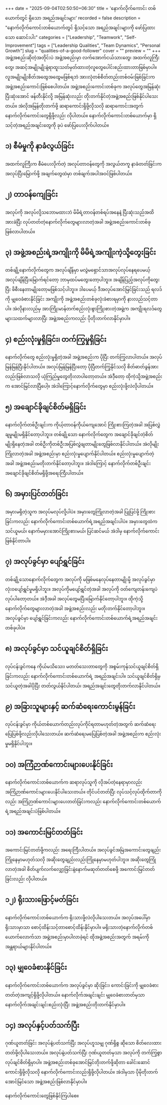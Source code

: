 +++
date = "2025-09-04T02:50:50+06:30"
title = 'နောက်လိုက်ကောင်း တစ်ယောက်တွင် ရှိသော အရည်အချင်းများ'
recorded = false
description = "နောက်လိုက်ကောင်းတစ်ယောက်တွင် ရှိသင့်သော အရည်အချင်းများကို ဖော်ပြထားသော ဆောင်းပါး"
categories = ["Leadership", "Teamwork", "Self-Improvement"]
tags = ["Leadership Qualities", "Team Dynamics", "Personal Growth"]
slug = "qualities-of-a-good-follower"
cover = ""
preview = ""
+++
အဖွဲ့အစည်းဆိုတဲ့အတိုင်းပဲ အဖွဲ့အစည်းမှာ လက်အောက်ငယ်သားတွေ၊ အထက်လူကြီးတွေ၊ အဆင့်အမျိုးမျိုးနဲ့ရာထူးသတ်မှတ်ထားတဲ့လူတွေပေါင်းစည်းထားတာဖြစ်မှာပါ။ လူအမျိုးမျိုးစိတ်အထွေအထွေမဖြစ်ရဘဲ အားလုံတစ်စိတ်တည်းတစ်ဝမ်းဖြစ်ခြင်းက အဖွဲ့အစည်းကောင်းဖြစ်စေပါတယ်။ အဖွဲ့အစည်းကောင်းတစ်ခုက အလုပ်တွေအမြန်ဆုံးပြီးဆုံးအောင် ဖန်တီးနိုင်လို့ အမြန်ဆုံးလည်း တိုးတက်နိုင်တဲ့အဖွဲ့အစည်းဖြစ်နိုင်ပါသေးတယ်။ အဲလိုအမြန်တိုးတက်ဖို့ ဆရာကောင်းရှိဖို့လိုသလို ဆရာကောင်းအတွက် နောက်လိုက်ကောင်းတွေရှိဖို့လည်း လိုပါတယ်။ နောက်လိုက်ကောင်းတစ်ယောက်မှာ ရှိသင့်တဲ့အရည်အချင်းတွေကို ခုပဲ ဖော်ပြပေးလိုက်ပါတယ်။ 

## ၁) စီမံမှုကို နာခံလွယ်ခြင်း 
အထက်လူကြီးက စီမံပေးလိုက်တဲ့ အလုပ်တာဝန်တွေကို အလွယ်တကူ နာခံတတ်ခြင်းက အလုပ်ပြီးမြောက်ဖို့ အချက်တွေထဲမှာ တစ်ချက်အပါအဝင်ဖြစ်ပါတယ်။ 

## ၂) တာဝန်ကျေခြင်း 
အလုပ်ကို အလုပ်လို့သဘောမထားဘဲ မိမိရဲ့တာဝန်တစ်ရပ်အနေနဲ့ ပြီးဆုံးသည်အထိ အားခဲပြီး လုပ်တတ်တဲ့နောက်လိုက်တွေများလာတဲ့အခါ အဖွဲ့အစည်းကောင်းတစ်ခုဖြစ်လာပါတယ်။ 

## ၃) အဖွဲ့အစည်းရဲ့အကျိုးကို မိမိရဲ့အကျိုးကဲ့သို့တွေးခြင်း 
တစ်ချို့နောက်လိုက်တွေက အလုပ်ချိန်မှာ မလွဲမရှောင်သာအလုပ်လုပ်နေရပေမယ့် အလုပ်ချိန်ပြီးမြောက်ရင်တော့ ဘာမှထပ်မတွေးတော့ပါဘူး။ အချိန်ပြည့်အလုပ်ကိုတွေးပြီး ဖိစီးနေတာမျိုးတော့မဖြစ်သင့်ပါဘူး။ ဒါပေမယ့် ဒီအလုပ်အောင်မြင်ခြင်းသည် ရလဒ်ကို မျှဝေခံစားနိုင်ခြင်း အကျိုးကို အဖွဲ့အစည်းတစ်ခုလုံးခံစားရမှာကို နားလည်သင့်တာပါ။ အဲလိုနားလည်မှ အားကြိုးမာန်တက်စည်းလုံးစွာကြိုးစားတဲ့အဖွဲ့က အကျိုးရလဒ်တွေ များသထက်များလာပြီး အဖွဲ့အစည်းကလည်း ပိုတိုးတက်လာနိုင်မှာပါ။ 

## ၄) စည်းလုံးမှုရှိခြင်း၊ တက်ကြွမှုရှိခြင်း 
နောက်လိုက်တွေ စည်းလုံးမှုရှိတဲ့အခါ အဖွဲ့အစည်းက ပိုပြီး တက်ကြွလာပါတယ်။ အလုပ်မြန်မြန်ပြီးနိုင်ပါတယ်။ အလုပ်မြန်မြန်ပြီးတော့ ပိုပြီတက်ကြွနိုင်သလို စိတ်ဓာတ်ခွန်အားလည်းဖြစ်လာသလို ယုံကြည်မှုတွေတိုးလာပါတော့တယ်။ အဲဒီ့တော့ ထိုကဲ့သို့အဖွဲ့အစည်းက အောင်မြင်လာပြီပေါ့။ အဲဒါကြောင့်နောက်လိုက်တွေမှာ စည်းလုံးဖို့လဲလိုပါတယ်။ 

## ၅) အချောင်ခိုချင်စိတ်မရှိခြင်း 
နောက်လိုက်တစ်ဦးချင်းက ကိုယ့်တာဝန်ကိုယ်ကျေအောင် ကြိုးစားကြတဲ့အခါ အပြစ်လွှဲချမှုမျိုးမရှိနိုင်တော့ပါဘူး။ တစ်ချို့သော နောက်လိုက်တွေက အချောင်ခိုချင်တဲ့စိတ်မျိုးရှိနေတဲ့အခါ တစ်ဦးကိုတစ်ဦးအပြစ်လွှဲချတာမျိုးတွေဖြစ်လာနိုင်ပါတယ်။ အဲလိုမျိုးကြုံလာတဲ့အခါ အဖွဲ့အစည်းမှာ စည်းလုံးမှုပျောက်နိုင်ပါတယ်။ စည်းလုံးမှုပျောက်တဲ့အခါ အဖွဲ့အစည်းမတိုးတက်နိုင်တော့ပါဘူး။ အဲဒါကြောင့် နောက်လိုက်တစ်ဦးချင်း အချောင်ခိုချင်စိတ်မရှိဖို့အရေးကြီးပါတယ်။ 

## ၆) အမှားပြင်တတ်ခြင်း 
အမှားမရှိတဲ့သူက အလုပ်မလုပ်လို့ပါပဲ။ အမှားတွေကြုံလာတဲ့အခါ ပြုပြင်ဖို့ ကြိုးစားခြင်းကလည်း နောက်လိုက်ကောင်းတစ်ယောက်ရဲ့အရည်အချင်းပါပဲ။ အမှားတွေထဲက သင်ယူမယ်၊ နောက်မမှားအောင်ကြိုးစားမယ်၊ ပြင်ဆင်မယ် အဲဒါမှ နောက်လိုက်ကောင်းဖြစ်နိုင်တာပါ။ 

## ၇) အလုပ်ခွင်မှာ ပျော်ရွှင်ခြင်း 
တစ်ချို့သောနောက်လိုက်တွေက အလုပ်ကို မဖြစ်မနေလုပ်နေတာမျိုးမို့ အလုပ်ခွင်မှာ လုံးဝပျော်ရွှင်မှုမရှိပါဘူး။ အလုပ်ကိုမပျော်ရွှင်တဲ့အခါ အလုပ်ကို ဝတ်ကျေတန်းကျေပဲလုပ်ပါတော့တယ်။ အဲဒီ့အခါ အလုပ်တွေမပြီးမြောက်နိုင်တော့ပါဘူး။ ထိုကဲ့သို့ နောက်လိုက်တွေများလာတဲ့အခါ အဖွဲ့အစည်းလည်း မတိုးတက်နိုင်တော့ပါဘူး။ အလုပ်ခွင်မှာ ပျော်ရွှင်ခြင်းကလည်း နောက်လိုက်ကောင်းတစ်ယောက်ရဲ့အရည်အချင်းတစ်ခုပါပဲ။ 

## ၈) အလုပ်ခွင်မှာ သင်ယူချင်စိတ်ရှိခြင်း 
လုပ်ငန်းခွင်ကနေ ကိုယ်မသိသေး၊ မတတ်သေးတာတွေကို အစွမ်းကုန်သင်ယူချင်စိတ်ရှိခြင်းကလည်း နောက်လိုက်ကောင်းတစ်ယောက်ရဲ့ အရည်အချင်းပါ။ သင်ယူချင်စိတ်ရှိမှ သင်ယူတဲ့အခါပိုပြီး တတ်လွယ်နိင်ပါတယ်၊ အရည်အချင်းတွေတိုးတက်လာနိုင်ပါတယ်။ 

## ၉) အခြားသူများနှင့် ဆက်ဆံရေးကောင်းမွန်ခြင်း 
လုပ်ငန်းခွင်မှာ ကိုယ်တစ်ယောက်တည်းလုပ်ကိုင်ရတာမဟုတ်တဲ့အတွက် ဆက်ဆံရေးပြေပြစ်ဖို့လည်းလိုပါသေးတယ်။ ဆက်ဆံရေးမပြေပြစ်တဲ့အခါ အဖွဲ့အစည်းက စည်းလုံးမှုမရှိနိုင်ပါဘူး။ 

## ၁၀) အကြံဉာဏ်ကောင်းများပေးနိုင်ခြင်း 
နောက်လိုက်ကောင်းတစ်ယောက်က ဆရာလုပ်သူကို လိုအပ်တဲ့နေရာမှာလည်း အကြံဉာဏ်ကောင်းများပေးနိုင်ပါသေးတယ်။ တိုင်ပင်တတ်ပြီး လုပ်သင့်လုပ်ထိုက်တာကိုလည်း အကြံဉာဏ်ကောင်းများပေးတတ်ခြင်းကလည်း နောက်လိုက်ကောင်းတစ်ယောက်ရဲ့အရည်အချင်းပဲဖြစ်ပါတယ်။ 

## ၁၁) အကောင်းမြင်တတ်ခြင်း 
အကောင်းမြင်တတ်ဖို့ကလည်း အရေးကြီးပါတယ်။ အလုပ်ခွင်အမြဲအကောင်းတွေချည်းကြုံနေမှာမဟုတ်သလို အဆိုးတွေချည်းလည်းကြုံနေမှာမဟုတ်ပါဘူး။ အဆိုးတွေကြုံလာတဲ့အခါ စိတ်ပျက်လက်လျှော့ခြင်းနဲ့နောက်မဆုတ်တတ်စေဖို့ အကောင်းမြင်တတ်ခြင်းလည်း လိုပါတယ်။ 

## ၁၂) ရိုးသားဖြောင့်မတ်ခြင်း 
နောက်လိုက်ကောင်းတစ်ယောက်က ရိုးသားဖို့လဲလိုပါသေးတယ်။ အလုပ်အပေါ်မှာ ရိုးသားမှာသာ စောင့်ထိန်းသင့်တာစောင့်ထိန်းနိုင်မှာပါ။ မရိုးသားတဲ့နောက်လိုက်တစ်ယောက်လောက်သာ အဖွဲ့အစည်းမှာပါလာခဲ့ရင် ထိုအဖွဲ့အစည်းအတွက် အရမ်းကိုအန္တရာယ်များနိုင်ပါတယ်။ 

## ၁၃) မျှဝေခံစားနိုင်ခြင်း 
နောက်လိုက်ကောင်းတစ်ယောက်က အလုပ်ခွင်မှာ ဆိုးခြင်း၊ ကောင်းခြင်းကို မျှဝေခံစားတတ်တဲ့အကျင့်ရှိဖို့လိုပါတယ်။ နောက်လိုက်အချင်းချင်း မျှဝေခံစားတတ်မှသာ နောက်လိုက်အချင်းချင်းစည်းလုံးပြီး အဖွဲ့အစည်းတိုးတက်နိုင်မှာပါ။ 

## ၁၄) အလုပ်နှင့်ပတ်သက်ပြီး 
ဂုဏ်ယူတတ်ခြင်း အလုပ်နဲ့ပတ်သက်ပြီး အလုပ်ဟူသမျှ ဂုဏ်ရှိစွ ဆိုသော စိတ်လေးထားတတ်ဖို့လိုပါသေးတယ်။ အလုပ်နဲ့ပတ်သက်ပြီး ဂုဏ်ယူတတ်မှသာ အလုပ်ကို တက်ကြွစွာလုပ်ချင်စိတ်ရှိမှာပါ။ အဖွဲ့အစည်းတစ်ခုအောင်မြင်တိုးတက်ဖို့ဆိုတာ ခေါင်းဆောင်ကောင်းရှိဖို့လိုသလို နောက်လိုက်ကောင်းလည်းရှိဖို့လိုပါတယ်။ အဲဒါမှသာ ပိုမိုတိုးတက်အောင်မြင်သော အဖွဲ့အစည်းဖြစ်လာနိုင်မှာပါ။ 

နောက်လိုက်ကောင်းတွေဖြစ်နိုင်ကြပါစေ။